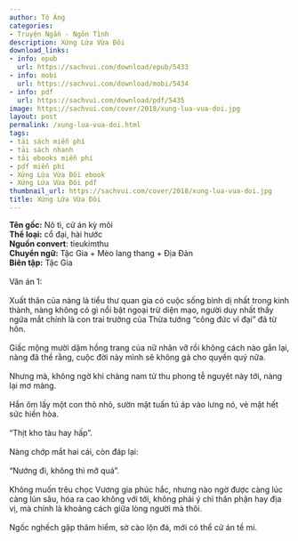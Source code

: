 ```yaml
---
author: Tô Áng
categories:
- Truyện Ngắn - Ngôn Tình
description: Xứng Lứa Vừa Đôi
download_links:
- info: epub
  url: https://sachvui.com/download/epub/5433
- info: mobi
  url: https://sachvui.com/download/mobi/5434
- info: pdf
  url: https://sachvui.com/download/pdf/5435
image: https://sachvui.com/cover/2018/xung-lua-vua-doi.jpg
layout: post
permalink: /xung-lua-vua-doi.html
tags:
- tải sách miễn phí
- tải sách nhanh
- tải ebooks miễn phí
- pdf miễn phí
- Xứng Lứa Vừa Đôi ebook
- Xứng Lứa Vừa Đôi pdf
thumbnail_url: https://sachvui.com/cover/2018/xung-lua-vua-doi.jpg
title: Xứng Lứa Vừa Đôi
---
```


 <div class="item-desc text-justify"> <p><strong>Tên gốc:</strong> Nô tì, cử án kỳ môi<br><strong>Thể loại:</strong> cổ đại, hài hước<br><strong>Nguồn convert</strong>: tieukimthu<br><strong>Chuyển ngữ:</strong> Tặc Gia + Mèo lang thang + Địa Đản<br><strong>Biên tập:</strong> Tặc Gia<br><br>Văn án 1:<br><br>Xuất thân của nàng là tiểu thư quan gia có cuộc sống bình dị nhất trong kinh thành, nàng không có gì nổi bật ngoại trừ diện mạo, người duy nhất thấy ngứa mắt chính là con trai trưởng của Thừa tướng “công đức vĩ đại” đã từ hôn.<br><br>Giấc mộng mười dặm hồng trang của nữ nhân vỡ rồi không cách nào gắn lại, nàng đã thề rằng, cuộc đời này mình sẽ không gả cho quyền quý nữa.<br><br>Nhưng mà, không ngờ khi chàng nam tử thu phong tễ nguyệt này tới, nàng lại mơ màng.<br><br>Hắn ôm lấy một con thỏ nhỏ, sườn mặt tuấn tú áp vào lưng nó, vẻ mặt hết sức hiền hòa.<br><br>“Thịt kho tàu hay hấp”.<br><br>Nàng chớp mắt hai cái, còn đáp lại:<br><br>“Nướng đi, không thì mỡ quá”.<br><br>Không muốn trêu chọc Vương gia phúc hắc, nhưng nào ngờ được càng lúc càng lún sâu, hóa ra cao không với tới, không phải ý chỉ thân phận hay địa vị, mà chính là khoảng cách giữa lòng người mà thôi.<br><br>Ngốc nghếch gặp thâm hiểm, sờ cào lộn đá, mới có thể cử án tề mi.</p> </div>
